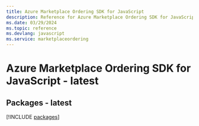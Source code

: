 ```yaml
---
title: Azure Marketplace Ordering SDK for JavaScript
description: Reference for Azure Marketplace Ordering SDK for JavaScript
ms.date: 03/29/2024
ms.topic: reference
ms.devlang: javascript
ms.service: marketplaceordering
---
```

# Azure Marketplace Ordering SDK for JavaScript - latest
## Packages - latest
[!INCLUDE [packages](marketplace-ordering-index.md)]